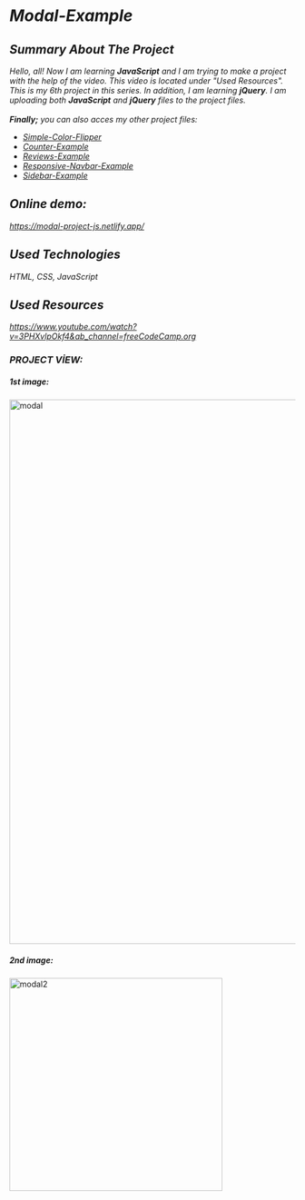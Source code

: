 # *Modal-Example*

## *Summary About The Project*
*Hello, all! 
Now I am learning <b>JavaScript</b> and I am trying to make a project with the help of the video. This video is located under "Used Resources".
This is my 6th project in this series.  In addition, I am learning <b>jQuery</b>. I am uploading both <b>JavaScript</b> and <b>jQuery</b> files to the project files.*<br><br>
*<b>Finally;</b>
you can also acces my other project files:*
* *[Simple-Color-Flipper](https://github.com/svvlcrkt/Simple-Color-Flipper)*
* *[Counter-Example](https://github.com/svvlcrkt/Counter-Example)* 
* *[Reviews-Example](https://github.com/svvlcrkt/Reviews-Example)*
* *[Responsive-Navbar-Example](https://github.com/svvlcrkt/Responsive-Navbar-Example)*
* *[Sidebar-Example](https://github.com/svvlcrkt/Sidebar-Example)*

## *Online demo:*
*https://modal-project-js.netlify.app/*

## *Used Technologies*
*HTML, CSS, JavaScript*

## *Used Resources*
*https://www.youtube.com/watch?v=3PHXvlpOkf4&ab_channel=freeCodeCamp.org*

### *PROJECT VİEW:*

##### *1st image:* 
<img width="959" alt="modal" src="https://user-images.githubusercontent.com/63058707/132178444-eaadcf8e-7280-4613-892e-ed7319f2b36a.png">

##### *2nd image:*
<img width="375" alt="modal2" src="https://user-images.githubusercontent.com/63058707/132178473-9315577f-4370-4911-b862-e53d221b8ea9.png">
